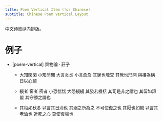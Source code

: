 ```yaml
---
title: Poem Vertical Item (for Chinese)
subtitle: Chinese Poem Vertical Layout
---
```


中文诗歌纵向排版。

# 例子

- [poem-vertical] 齊物論 · 莊子

  - 大知閑閑 小知閒閒
    大言炎炎 小言詹詹
    其寐也魂交
    其覺也形開
    與接為構 日以心鬭

  - 縵者 窖者 密者
    小恐惴惴 大恐縵縵
    其發若機栝 其司是非之謂也
    其留如詛盟 其守勝之謂也

  - 其殺如秋冬   以言其日消也
    其溺之所為之 不可使復之也
    其厭也如緘   以言其老洫也
    近死之心     莫使復陽也
